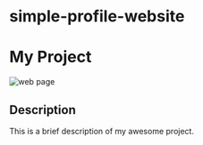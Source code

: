# simple-profile-website
# My Project

![web page]("web.png")

## Description
This is a brief description of my awesome project.
